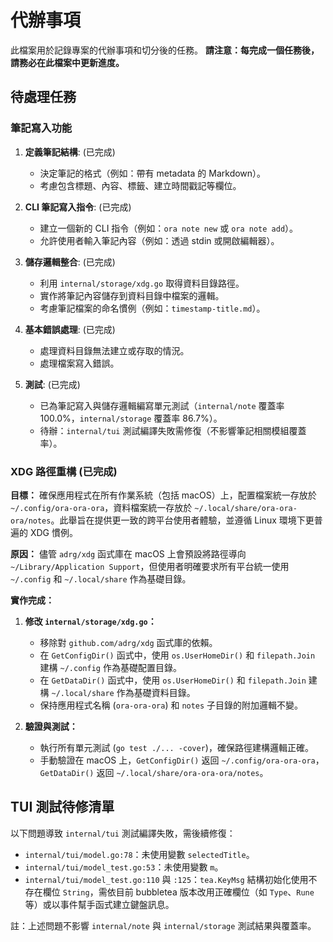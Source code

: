 # 代辦事項

此檔案用於記錄專案的代辦事項和切分後的任務。
**請注意：每完成一個任務後，請務必在此檔案中更新進度。**

## 待處理任務

### 筆記寫入功能

1.  **定義筆記結構**: (已完成)
    *   決定筆記的格式（例如：帶有 metadata 的 Markdown）。
    *   考慮包含標題、內容、標籤、建立時間戳記等欄位。

2.  **CLI 筆記寫入指令**: (已完成)
    *   建立一個新的 CLI 指令（例如：`ora note new` 或 `ora note add`）。
    *   允許使用者輸入筆記內容（例如：透過 stdin 或開啟編輯器）。

3.  **儲存邏輯整合**: (已完成)
    *   利用 `internal/storage/xdg.go` 取得資料目錄路徑。
    *   實作將筆記內容儲存到資料目錄中檔案的邏輯。
    *   考慮筆記檔案的命名慣例（例如：`timestamp-title.md`）。

4.  **基本錯誤處理**: (已完成)
    *   處理資料目錄無法建立或存取的情況。
    *   處理檔案寫入錯誤。

5.  **測試**: (已完成)
    *   已為筆記寫入與儲存邏輯編寫單元測試（`internal/note` 覆蓋率 100.0%，`internal/storage` 覆蓋率 86.7%）。
    *   待辦：`internal/tui` 測試編譯失敗需修復（不影響筆記相關模組覆蓋率）。

### XDG 路徑重構 (已完成)

**目標：** 確保應用程式在所有作業系統（包括 macOS）上，配置檔案統一存放於 `~/.config/ora-ora-ora`，資料檔案統一存放於 `~/.local/share/ora-ora-ora/notes`。此舉旨在提供更一致的跨平台使用者體驗，並遵循 Linux 環境下更普遍的 XDG 慣例。

**原因：** 儘管 `adrg/xdg` 函式庫在 macOS 上會預設將路徑導向 `~/Library/Application Support`，但使用者明確要求所有平台統一使用 `~/.config` 和 `~/.local/share` 作為基礎目錄。

**實作完成：**

1.  **修改 `internal/storage/xdg.go`：**
    *   移除對 `github.com/adrg/xdg` 函式庫的依賴。
    *   在 `GetConfigDir()` 函式中，使用 `os.UserHomeDir()` 和 `filepath.Join` 建構 `~/.config` 作為基礎配置目錄。
    *   在 `GetDataDir()` 函式中，使用 `os.UserHomeDir()` 和 `filepath.Join` 建構 `~/.local/share` 作為基礎資料目錄。
    *   保持應用程式名稱 (`ora-ora-ora`) 和 `notes` 子目錄的附加邏輯不變。

2.  **驗證與測試：**
    *   執行所有單元測試 (`go test ./... -cover`)，確保路徑建構邏輯正確。
    *   手動驗證在 macOS 上，`GetConfigDir()` 返回 `~/.config/ora-ora-ora`，`GetDataDir()` 返回 `~/.local/share/ora-ora-ora/notes`。

## TUI 測試待修清單

以下問題導致 `internal/tui` 測試編譯失敗，需後續修復：

- `internal/tui/model.go:78`：未使用變數 `selectedTitle`。
- `internal/tui/model_test.go:53`：未使用變數 `m`。
- `internal/tui/model_test.go:110` 與 `:125`：`tea.KeyMsg` 結構初始化使用不存在欄位 `String`，需依目前 bubbletea 版本改用正確欄位（如 `Type`、`Rune` 等）或以事件幫手函式建立鍵盤訊息。

註：上述問題不影響 `internal/note` 與 `internal/storage` 測試結果與覆蓋率。
